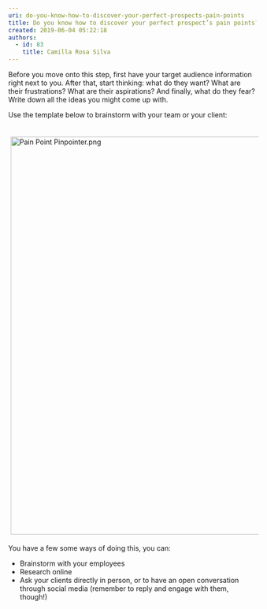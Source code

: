 ```yaml
---
uri: do-you-know-how-to-discover-your-perfect-prospects-pain-points
title: Do you know how to discover your perfect prospect’s pain points?
created: 2019-06-04 05:22:18
authors:
  - id: 83
    title: Camilla Rosa Silva
---
```





<span class='intro'> Before you move onto this step, first have your target audience information right next to you. After that, start thinking&#58; what do they want? What are their frustrations? What are their aspirations? And finally, what do they fear? Write down all the ideas you might come up with. </span>

<div>Use the template below to brainstorm with your team or your client&#58; <br></div><div><br></div><dl class="ssw15-rteElement-ImageArea"><img src="/SiteAssets/do-you-know-how-to-discover-your-perfect-prospect’s-pain-points/Pain%20Point%20Pinpointer.png" alt="Pain Point Pinpointer.png" style="margin&#58;5px;width&#58;808px;" /><br></dl><div>You have a few some ways of doing this, you can&#58; <br></div><ul><li>Brainstorm with your employees </li><li>Research online </li><li>Ask your clients directly in person, or to have an open conversation through social media (remember to reply and engage with them, though!) </li></ul>


